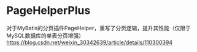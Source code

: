 # PageHelperPlus
对于MyBatis的分页插件PageHelper，重写了分页逻辑，提升其性能（仅限于MySQL数据库的单表分页增强）  
https://blog.csdn.net/weixin_30342639/article/details/110300394
